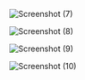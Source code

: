
![Screenshot (7)](https://github.com/user-attachments/assets/46248233-9704-439c-9b5e-48636888e740)

![Screenshot (8)](https://github.com/user-attachments/assets/0d27b1ae-dd09-4835-ab12-a178b56a52c0)

![Screenshot (9)](https://github.com/user-attachments/assets/b5d173ec-17c5-4422-a9a8-5e862a4551ef)

![Screenshot (10)](https://github.com/user-attachments/assets/7bfbeffd-98fe-4a2d-a469-ddfec148e56e)
